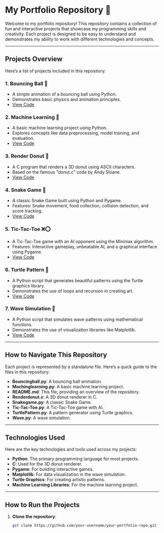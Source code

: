 # My Portfolio Repository 🚀

Welcome to my portfolio repository! This repository contains a collection of fun and interactive projects that showcase my programming skills and creativity. Each project is designed to be easy to understand and demonstrates my ability to work with different technologies and concepts.

---

## **Projects Overview**

Here’s a list of projects included in this repository:

### 1. **Bouncing Ball 🏀**
   - A simple animation of a bouncing ball using Python.
   - Demonstrates basic physics and animation principles.
   - [View Code](/Bouncingball.py)

### 2. **Machine Learning 🤖**
   - A basic machine learning project using Python.
   - Explores concepts like data preprocessing, model training, and evaluation.
   - [View Code](/Machinglearning.py)

### 3. **Render Donut 🍩**
   - A C program that renders a 3D donut using ASCII characters.
   - Based on the famous "donut.c" code by Andy Sloane.
   - [View Code](/Renderdonut.c)

### 4. **Snake Game 🐍**
   - A classic Snake Game built using Python and Pygame.
   - Features: Snake movement, food collection, collision detection, and score tracking.
   - [View Code](/Snakegame.py)

### 5. **Tic-Tac-Toe ❌⭕**
   - A Tic-Tac-Toe game with an AI opponent using the Minimax algorithm.
   - Features: Interactive gameplay, unbeatable AI, and a graphical interface using Pygame.
   - [View Code](/Tic-Tac-Toe.py)

### 6. **Turtle Pattern 🐢**
   - A Python script that generates beautiful patterns using the Turtle graphics library.
   - Demonstrates the use of loops and recursion in creating art.
   - [View Code](/TurtlePattern.py)

### 7. **Wave Simulation 🌊**
   - A Python script that simulates wave patterns using mathematical functions.
   - Demonstrates the use of visualization libraries like Matplotlib.
   - [View Code](/Wave.py)

---

## **How to Navigate This Repository**
Each project is represented by a standalone file. Here’s a quick guide to the files in this repository:
- **Bouncingball.py**: A bouncing ball animation.
- **Machinglearning.py**: A basic machine learning project.
- **README.md**: This file, providing an overview of the repository.
- **Renderdonut.c**: A 3D donut renderer in C.
- **Snakegame.py**: A classic Snake Game.
- **Tic-Tac-Toe.py**: A Tic-Tac-Toe game with AI.
- **TurtlePattern.py**: A pattern generator using Turtle graphics.
- **Wave.py**: A wave simulation.

---

## **Technologies Used**
Here are the key technologies and tools used across my projects:
- **Python**: The primary programming language for most projects.
- **C**: Used for the 3D donut renderer.
- **Pygame**: For building interactive games.
- **Matplotlib**: For data visualization in the wave simulation.
- **Turtle Graphics**: For creating artistic patterns.
- **Machine Learning Libraries**: For the machine learning project.

---

## **How to Run the Projects**
1. **Clone the repository**:
   ```bash
   git clone https://github.com/your-username/your-portfolio-repo.git
   
